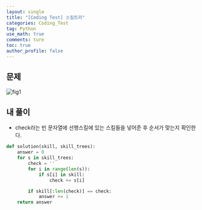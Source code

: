 ```yaml
---
layout: single
title: "[Coding Test] 스킬트리"
categories: Coding_Test
tag: Python
use_math: true
comments: ture
toc: true
author_profile: false
---
```


## 문제 
![fig1]({{site.url}}/images/2023-08-14-스킬트리/문제설명.png)


## 내 풀이
* check라는 빈 문자열에 선행스킬에 있는 스킬들을 넣어준 후 순서가 맞는지 확인한다.

```python
def solution(skill, skill_trees):
    answer = 0
    for s in skill_trees:
        check = ''
        for i in range(len(s)):
            if s[i] in skill:
                check += s[i]

        if skill[:len(check)] == check:
            answer += 1
    return answer
```

